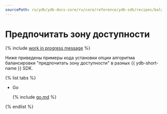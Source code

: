 ```yaml
---
sourcePath: ru/ydb/ydb-docs-core/ru/core/reference/ydb-sdk/recipes/balancing/_includes/prefer_location.md
---
```

# Предпочитать зону доступности

{% include [work in progress message](../../_includes/addition.md) %}

Ниже приведены примеры кода установки опции алгоритма балансировки "предпочитать зону доступности" в разных {{ ydb-short-name }} SDK.

{% list tabs %}

- Go


  {% include [go.md](prefer_location/go.md) %}


{% endlist %}
